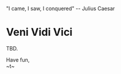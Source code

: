   "I came, I saw, I conquered" -- Julius Caesar

Veni Vidi Vici
==============

TBD.

Have fun,  
~t~
